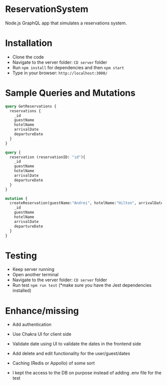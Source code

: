 # ReservationSystem
Node.js GraphQL app that simulates a reservations system.


# Installation
- Clone the code
- Navigate to the verver folder: `CD server` folder
- Run `npm install` for dependencies and then `npm start`
- Type in your browser: `http://localhost:3000/`

# Sample Queries and Mutations

```graphql
query GetReservations {
  reservations {
    _id
    guestName
    hotelName
    arrivalDate
    departureDate
  }
}

query {
  reservation (reservationID: "id"){
    _id
    guestName
    hotelName
    arrivalDate
    departureDate
  }
}

mutation {
  createReservation(guestName:"Andrei", hotelName:"Hilton", arrivalDate:"2017-11-25T23:55:35.116Z", departureDate:"2018-11-25T23:55:35.116Z") {
    _id
    guestName
    hotelName
    arrivalDate
    departureDate
  }
}
```
# Testing

 - Keep server running
 - Open another terminal
 - Navigate to the verver folder: `CD server` folder
 - Run test `npm run test` (*make sure you have the Jest dependencies installed)

 # Enhance/missing

* Add authentication
* Use Chakra UI for client side
* Validate date using UI to validate the dates in the frontend side
* Add delete and edit functionality for the user/guest/dates
* Caching (Redis or Appollo) of some sort

* I kept the access to the DB on purpose instead of adding .env file for the test

